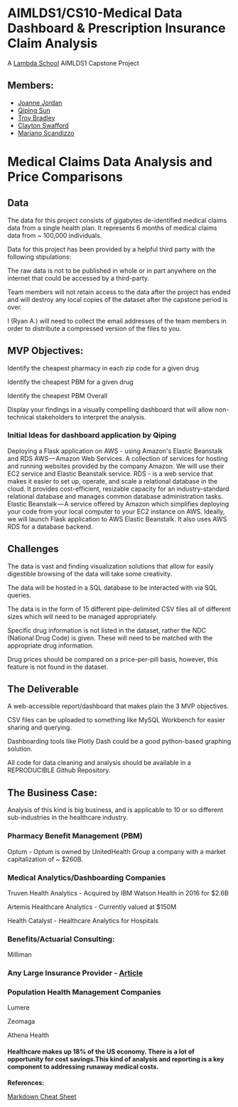 # AIMLDS1/CS10-Medical Data Dashboard & Prescription Insurance Claim Analysis
A [Lambda School](https://lambdaschool.com/) AIMLDS1 Capstone Project

## Members:
- [Joanne Jordan](https://github.com/jojordan3) 
- [Qiping Sun](https://github.com/shellysun)
- [Troy Bradley](https://github.com/bitcointroy)
- [Clayton Swafford](https://github.com/waterFlowin)
- [Mariano Scandizzo](https://github.com/mscandizzo) 


# Medical Claims Data Analysis and Price Comparisons

## Data

The data for this project consists of gigabytes de-identified medical claims data from a single health plan. It represents 6 months of medical claims data from ~ 100,000 individuals.

Data for this project has been provided by a helpful third party with the following stipulations:

The raw data is not to be published in whole or in part anywhere on the internet that could be accessed by a third-party.

Team members will not retain access to the data after the project has ended and will destroy any local copies of the dataset after the capstone period is over.

I (Ryan A.) will need to collect the email addresses of the team members in order to distribute a compressed version of the files to you.

## MVP Objectives:

Identify the cheapest pharmacy in each zip code for a given drug

Identify the cheapest PBM for a given drug

Identify the cheapest PBM Overall

Display your findings in a visually compelling dashboard that will allow non-technical stakeholders to interpret the analysis.

### Initial Ideas for dashboard application by Qiping
Deploying a Flask application on AWS - using Amazon's Elastic Beanstalk and RDS
AWS — Amazon Web Services. A collection of services for hosting and running websites provided by the company Amazon. We will use their EC2 service and Elastic Beanstalk service.
RDS - is a web service that makes it easier to set up, operate, and scale a relational database in the cloud. It provides cost-efficient, resizable capacity for an industry-standard relational database and manages common database administration tasks.
Elastic Beanstalk — A service offered by Amazon which simplifies deploying your code from your local computer to your EC2 instance on AWS.
Ideally, we will launch Flask application to AWS Elastic Beanstalk. It also uses AWS RDS for a database backend.

## Challenges

The data is vast and finding visualization solutions that allow for easily digestible browsing of the data will take some creativity.

The data will be hosted in a SQL database to be interacted with via SQL queries.

The data is in the form of 15 different pipe-delimited CSV files all of different sizes which will need to be managed appropriately.

Specific drug information is not listed in the dataset, rather the NDC (National Drug Code) is given. These will need to be matched with the appropriate drug information.

Drug prices should be compared on a price-per-pill basis, however, this feature is not found in the dataset.

## The Deliverable

A web-accessible report/dashboard that makes plain the 3 MVP objectives.

CSV files can be uploaded to something like MySQL Workbench for easier sharing and querying. 

Dashboarding tools like Plotly Dash could be a good python-based graphing solution. 

All code for data cleaning and analysis should be available in a REPRODUCIBLE Github Repository.

## The Business Case:

Analysis of this kind is big business, and is applicable to 10 or so different sub-industries in the healthcare industry.

### Pharmacy Benefit Management (PBM)

Optum - Optum is owned by UnitedHealth Group a company with a market capitalization of ~ $260B.

### Medical Analytics/Dashboarding Companies 

Truven Health Analytics - Acquired by IBM Watson Health in 2016 for $2.6B

Artemis Healthcare Analytics - Currently valued at $150M

Health Catalyst -  Healthcare Analytics for Hospitals 

### Benefits/Actuarial Consulting:

Milliman 

### Any Large Insurance Provider - [Article](https://healthitanalytics.com/news/93-of-payers-providers-say-predictive-analytics-is-the-future)

### Population Health Management Companies

Lumere

Zeomaga

Athena Health

#### Healthcare makes up 18% of the US economy. There is a lot of opportunity for cost savings.This kind of analysis and reporting is a key component to addressing runaway medical costs.


**References:**

[Markdown Cheat Sheet](https://github.com/adam-p/markdown-here/wiki/Markdown-Cheatsheet)

